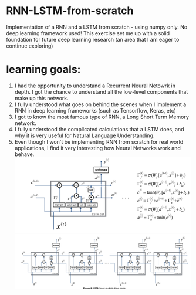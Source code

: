 # RNN-LSTM-from-scratch
Implementation of a RNN and a LSTM from scratch - using numpy only. No deep learning framework used! This exercise set me up with a solid foundation for future deep learning research (an area that I am eager to continue exploring)

# learning goals:
1. I had the opportunity to understand a Recurrent Neural Netowrk in depth. I got the chance to understand all the low-level components that make up this network.
2. I fully understood what goes on behind the scenes when I implement a RNN in deep learning frameworks (such as Tensorflow, Keras, etc)
3. I got to know the most famous type of RNN, a Long Short Term Memory network.
4. I fully understood the complicated calculations that a LSTM does, and why it is very useful for Natural Language Understanding.
5. Even though I won't be implementing RNN from scratch for real world applications, I find it very interesting how Neural Networks work and behave.
![](images/cell.png)
![](images/network.png)

